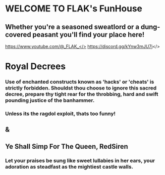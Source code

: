 # WELCOME TO FLAK's FunHouse
## Whether you're a seasoned sweatlord or a dung-covered peasant you'll find your place here!
<a id="Enjoy Mordhau Videos">https://www.youtube.com/@_FLAK_</>
<a id="Join Our Discord">https://discord.gg/kYnw3mJU7j</>
# Royal Decrees
### Use of enchanted constructs known as 'hacks' or 'cheats' is strictly forbidden. Shouldst thou choose to ignore this sacred decree, prepare thy tight rear for the throbbing, hard and swift pounding justice of the banhammer. 
### Unless its the ragdol exploit, thats too funny!
## &
## Ye Shall Simp For The Queen, RedSiren
### Let your praises be sung like sweet lullabies in her ears, your adoration as steadfast as the mightiest castle walls.
